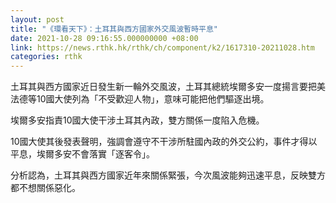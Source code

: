```yaml
---
layout: post
title: "《環看天下》：土耳其與西方國家外交風波暫時平息"
date: 2021-10-28 09:16:55.000000000 +08:00
link: https://news.rthk.hk/rthk/ch/component/k2/1617310-20211028.htm
categories: rthk
---
```


土耳其與西方國家近日發生新一輪外交風波，土耳其總統埃爾多安一度揚言要把美法德等10國大使列為「不受歡迎人物」，意味可能把他們驅逐出境。

埃爾多安指責10國大使干涉土耳其內政，雙方關係一度陷入危機。

10國大使其後發表聲明，強調會遵守不干涉所駐國內政的外交公約，事件才得以平息，埃爾多安不會落實「逐客令」。

分析認為，土耳其與西方國家近年來關係緊張，今次風波能夠迅速平息，反映雙方都不想關係惡化。
